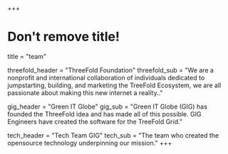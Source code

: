 +++
# Don't remove title!
title = "team"

threefold_header = "ThreeFold Foundation"
threefold_sub = "We are a nonprofit and international collaboration of individuals dedicated to jumpstarting, building, and marketing the TreeFold Ecosystem, we are all passionate about making this new internet a reality.."

gig_header = "Green IT Globe"
gig_sub = "Green IT Globe (GIG) has founded the ThreeFold idea and has made all of this possible. GIG Engineers have created the software for the TreeFold Grid."

tech_header = "Tech Team GIG"
tech_sub = "The team who created the opensource technology underpinning our mission."
+++
